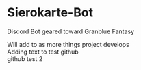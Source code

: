# Sierokarte-Bot
Discord Bot geared toward Granblue Fantasy

Will add to as more things project develops\
Adding text to test github\
github test 2 

